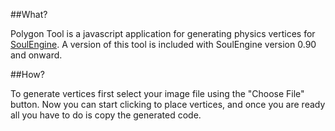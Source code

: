 ##What?

Polygon Tool is a javascript application for generating physics vertices for [SoulEngine](https://github.com/Cryru/SoulEngine).
A version of this tool is included with SoulEngine version 0.90 and onward.

##How?

To generate vertices first select your image file using the "Choose File" button.
Now you can start clicking to place vertices, and once you are ready all you have to do is copy the generated code.